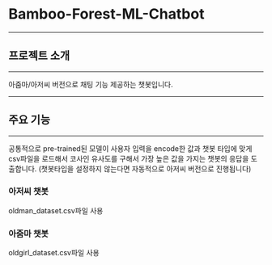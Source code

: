 # Bamboo-Forest-ML-Chatbot
***
## 프로젝트 소개
***
아줌마/아저씨 버전으로 채팅 기능 제공하는 챗봇입니다.
***
## 주요 기능
***
공통적으로 pre-trained된 모델이 사용자 입력을 encode한 값과 챗봇 타입에 
맞게 csv파일을 로드해서 코사인 유사도를 구해서 가장 높은 값을 가지는 챗봇의 응답을 도출합니다.
(챗봇타입을 설정하지 않는다면 자동적으로 아저씨 버전으로 진행됩니다)
### 아저씨 챗봇
oldman_dataset.csv파일 사용
### 아줌마 챗봇
oldgirl_dataset.csv파일 사용